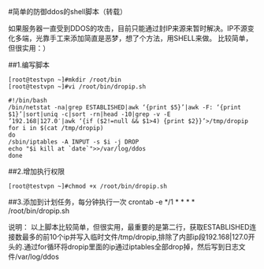 <!-- --- tag:  linux shell ddos  -->
<!-- --- title: 简单的防御ddos的shell脚本（转载） -->
#简单的防御ddos的shell脚本（转载）

如果服务器一直受到DDOS的攻击，目前只能通过封IP来源来暂时解决。IP不源变化多端，光靠手工来添加简直是恶梦，想了个方法，用SHELL来做。
比较简单，但很实用：）
  
##1.编写脚本

    [root@testvpn ~]#mkdir /root/bin
    [root@testvpn ~]#vi /root/bin/dropip.sh

```shell
#!/bin/bash
/bin/netstat -na|grep ESTABLISHED|awk ‘{print $5}’|awk -F: ‘{print $1}’|sort|uniq -c|sort -rn|head -10|grep -v -E      ’192.168|127.0′|awk ‘{if ($2!=null && $1>4) {print $2}}’>/tmp/dropip
for i in $(cat /tmp/dropip)
do
/sbin/iptables -A INPUT -s $i -j DROP
echo "$i kill at `date`">>/var/log/ddos
done
```

##2.增加执行权限
    
    [root@testvpn ~]#chmod +x /root/bin/dropip.sh

##3.添加到计划任务，每分钟执行一次
    crontab -e
*/1 * * * * /root/bin/dropip.sh

说明：
以上脚本比较简单，但很实用，最重要的是第二行，获取ESTABLISHED连接数最多的前10个ip并写入临时文件/tmp/dropip,排除了内部ip段192.168|127.0开头的.通过for循环将dropip里面的ip通过iptables全部drop掉，然后写到日志文件/var/log/ddos